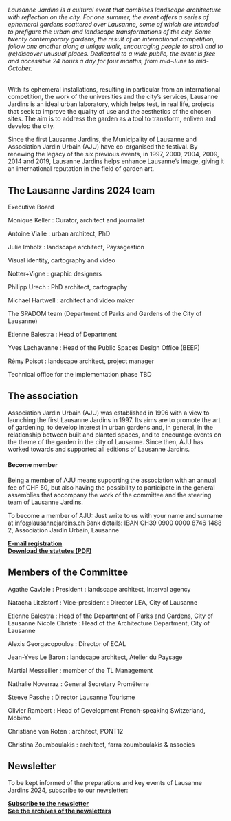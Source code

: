 ###### Lausanne Jardins is a cultural event that combines landscape architecture with reflection on the city. For one summer, the event offers a series of ephemeral gardens scattered over Lausanne, some of which are intended to prefigure the urban and landscape transformations of the city. Some twenty contemporary gardens, the result of an international competition, follow one another along a unique walk, encouraging people to stroll and to (re)discover unusual places. Dedicated to a wide public, the event is free and accessible 24 hours a day for four months, from mid-June to mid-October.

With its ephemeral installations, resulting in particular from an international competition, the work of the universities and the city’s services, Lausanne Jardins is an ideal urban laboratory, which helps test, in real life, projects that seek to improve the quality of use and the aesthetics of the chosen sites. The aim is to address the garden as a tool to transform, enliven and develop the city.

Since the first Lausanne Jardins, the Municipality of Lausanne and Association Jardin Urbain (AJU) have co-organised the festival. By renewing the legacy of the six previous events, in 1997, 2000, 2004, 2009, 2014 and 2019, Lausanne Jardins helps enhance Lausanne’s image, giving it an international reputation in the field of garden art.


## The Lausanne Jardins 2024 team

Executive Board

Monique Keller
: Curator, architect and journalist

Antoine Vialle
: urban architect, PhD

Julie Imholz
: landscape architect, Paysagestion

Visual identity, cartography and video

Notter+Vigne
: graphic designers

Philipp Urech
: PhD architect, cartography

Michael Hartwell
: architect and video maker

The SPADOM team (Department of Parks and Gardens of the City of Lausanne)

Etienne Balestra
: Head of Department

Yves Lachavanne
: Head of the Public Spaces Design Office (BEEP)

Rémy Poisot
: landscape architect, project manager

Technical office for the implementation phase
TBD

## The association 	

Association Jardin Urbain (AJU) was established in 1996 with a view to launching the first Lausanne Jardins in 1997. Its aims are to promote the art of gardening, to develop interest in urban gardens and, in general, in the relationship between built and planted spaces, and to encourage events on the theme of the garden in the city of Lausanne. 
Since then, AJU has worked towards and supported all editions of Lausanne Jardins.

#### Become member

Being a member of AJU means supporting the association with an annual fee of CHF 50, but also having the possibility to participate in the general assemblies that accompany the work of the committee and the steering team of Lausanne Jardins.

To become a member of AJU: Just write to us with your name and surname at info@lausannejardins.ch
Bank details: IBAN CH39 0900 0000 8746 1488 2, Association Jardin Urbain, Lausanne

<strong><a href="mailto:info@lausannejardins.ch?subject=Membership association Lausanne Jardins&body=Hello,%0D%0A %0D%0AI would like to join the association.%0D%0A %0D%0AName :%0D%0ASurname :%0D%0AProfession :%0D%0ACompany :%0D%0APostale address :">E-mail registration</a></strong>  
**[Download the statutes (PDF)](../documents/statuts_2018_signe.pdf)**

## Members of the Committee

Agathe Caviale
: President
: landscape architect, Interval agency

Natacha Litzistorf
: Vice-president
: Director LEA, City of Lausanne

Etienne Balestra
: Head of the Department of Parks and Gardens, City of Lausanne
Nicole Christe
: Head of the Architecture Department, City of Lausanne	

Alexis Georgacopoulos
: Director of ECAL

Jean-Yves Le Baron
: landscape architect, Atelier du Paysage


Martial Messeiller
: member of the TL Management	

Nathalie Noverraz
: General Secretary Prométerre	

Steeve Pasche
: Director Lausanne Tourisme		

Olivier Rambert
: Head of Development French-speaking Switzerland, Mobimo

Christiane von Roten
: architect, PONT12

Christina Zoumboulakis
: architect, farra zoumboulakis & associés

## Newsletter
To be kept informed of the preparations and key events of Lausanne Jardins 2024, subscribe to our newsletter:


**[Subscribe to the newsletter](https://lausannejardins.us5.list-manage.com/subscribe?u=4e331970f865e88c60558fab4&id=be32bcf42d)**  
**[See the archives of the newsletters](https://us5.campaign-archive.com/home/?u=4e331970f865e88c60558fab4&id=be32bcf42d)**
